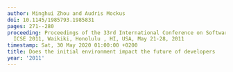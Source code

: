 ```yaml
---
author: Minghui Zhou and Audris Mockus
doi: 10.1145/1985793.1985831
pages: 271--280
proceeding: Proceedings of the 33rd International Conference on Software Engineering,
  ICSE 2011, Waikiki, Honolulu , HI, USA, May 21-28, 2011
timestamp: Sat, 30 May 2020 01:00:00 +0200
title: Does the initial environment impact the future of developers
year: '2011'
---
```

